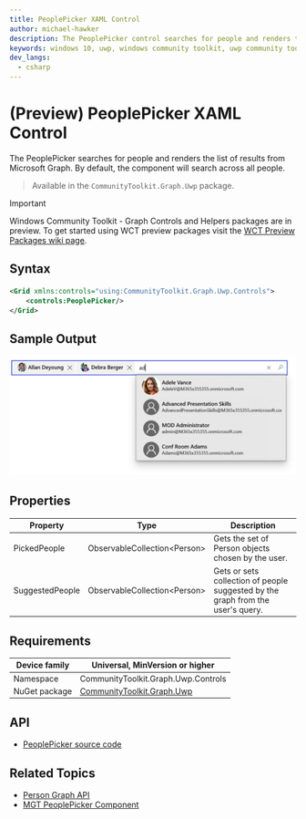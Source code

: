 ```yaml
---
title: PeoplePicker XAML Control
author: michael-hawker
description: The PeoplePicker control searches for people and renders the list of results from Microsoft Graph.
keywords: windows 10, uwp, windows community toolkit, uwp community toolkit, uwp toolkit, people, peoplepicker, picker, graph
dev_langs:
  - csharp
---
```


# (Preview) PeoplePicker XAML Control

The PeoplePicker searches for people and renders the list of results from Microsoft Graph. By default, the component will search across all people.

> Available in the `CommunityToolkit.Graph.Uwp` package.

> [!IMPORTANT]
> Windows Community Toolkit - Graph Controls and Helpers packages are in preview. To get started using WCT preview packages visit the [WCT Preview Packages wiki page](https://aka.ms/wct/wiki/previewpackages).

## Syntax

```xml
<Grid xmlns:controls="using:CommunityToolkit.Graph.Uwp.Controls">
    <controls:PeoplePicker/>
</Grid>
```

## Sample Output

![PeoplePicker Control](../../resources/images/Graph/Controls/PeoplePicker.png)

## Properties

| Property | Type | Description |
| -- | -- | -- |
| PickedPeople | ObservableCollection&lt;Person&gt; | Gets the set of Person objects chosen by the user. |
| SuggestedPeople | ObservableCollection&lt;Person&gt; | Gets or sets collection of people suggested by the graph from the user's query. |

## Requirements

| Device family | Universal, MinVersion or higher |
| -- | -- |
| Namespace | CommunityToolkit.Graph.Uwp.Controls |
| NuGet package | [CommunityToolkit.Graph.Uwp](https://www.nuget.org/packages/CommunityToolkit.Graph.Uwp) |

## API

* [PeoplePicker source code](https://github.com/windows-toolkit/Graph-Controls/tree/dev/7.1.0/CommunityToolkit.Graph.Uwp/Controls/PeoplePicker)

## Related Topics

* [Person Graph API](/graph/api/resources/person)
* [MGT PeoplePicker Component](/graph/toolkit/components/people-picker)
